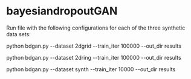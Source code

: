 # bayesiandropoutGAN

Run file with the following configurations for each of the three synthetic data sets: 

python bdgan.py --dataset 2dgrid --train_iter 100000 --out_dir results

python bdgan.py --dataset 2dring --train_iter 100000 --out_dir results

python bdgan.py --dataset synth --train_iter 10000 --out_dir results
